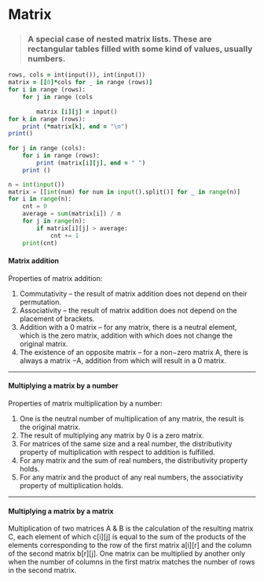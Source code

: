 Matrix 
======

> ### A special case of nested matrix lists. These are rectangular tables filled with some kind of values, usually numbers.

````ruby
rows, cols = int(input()), int(input())
matrix = [[0]*cols for _ in range (rows)]
for i in range (rows):
    for j in range (cols
    
        matrix [i][j] = input()
for k in range (rows):
    print (*matrix[k], end = "\n")
print()
    
for j in range (cols):
    for i in range (rows):
        print (matrix[i][j], end = " ")
    print ()
````

````python
n = int(input())
matrix = [[int(num) for num in input().split()] for _ in range(n)] 
for i in range(n):
    cnt = 0
    average = sum(matrix[i]) / n 
    for j in range(n):
        if matrix[i][j] > average:
            cnt += 1
    print(cnt)
````

#### Matrix addition

Properties of matrix addition:
1. Commutativity – the result of matrix addition does not depend on their permutation.
2. Associativity – the result of matrix addition does not depend on the placement of brackets.
3. Addition with a 0 matrix – for any matrix, there is a neutral element, which is the zero matrix, addition with which does not change the original matrix.
4. The existence of an opposite matrix – for a non−zero matrix A, there is always a matrix −A, addition from which will result in a 0 matrix.
----

#### Multiplying a matrix by a number

Properties of matrix multiplication by a number:
1. One is the neutral number of multiplication of any matrix, the result is the original matrix.
2. The result of multiplying any matrix by 0 is a zero matrix.
3. For matrices of the same size and a real number, the distributivity property of multiplication with respect to addition is fulfilled.
4. For any matrix and the sum of real numbers, the distributivity property holds.
5. For any matrix and the product of any real numbers, the associativity property of multiplication holds.
----

#### Multiplying a matrix by a matrix

Multiplication of two matrices A & B is the calculation of the resulting matrix C, each element of which c[i][j] is equal to the sum of the products of the elements corresponding to the row of the first matrix a[i][r] and the column of the second matrix b[r][j].
One matrix can be multiplied by another only when the number of columns in the first matrix matches the number of rows in the second matrix.
```` ruby


